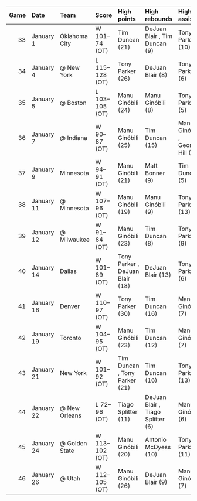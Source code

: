 |   Game | Date       | Team           | Score          | High points                     | High rebounds                     | High assists                    | Location Attendance          | Record   |
|-------:|:-----------|:---------------|:---------------|:--------------------------------|:----------------------------------|:--------------------------------|:-----------------------------|:---------|
|     33 | January 1  | Oklahoma City  | W 101–74 (OT)  | Tim Duncan (21)                 | DeJuan Blair , Tim Duncan (9)     | Tony Parker (10)                | AT&T Center 18,581           | 29–4     |
|     34 | January 4  | @ New York     | L 115–128 (OT) | Tony Parker (26)                | DeJuan Blair (8)                  | Tony Parker (6)                 | Madison Square Garden 19,763 | 29–5     |
|     35 | January 5  | @ Boston       | L 103–105 (OT) | Manu Ginóbili (24)              | Manu Ginóbili (8)                 | Tony Parker (5)                 | TD Garden 18,624             | 29–6     |
|     36 | January 7  | @ Indiana      | W 90–87 (OT)   | Manu Ginóbili (25)              | Tim Duncan (15)                   | Manu Ginóbili , George Hill (4) | Conseco Fieldhouse 14,157    | 30–6     |
|     37 | January 9  | Minnesota      | W 94–91 (OT)   | Manu Ginóbili (21)              | Matt Bonner (9)                   | Tim Duncan (5)                  | AT&T Center 18,581           | 31–6     |
|     38 | January 11 | @ Minnesota    | W 107–96 (OT)  | Manu Ginóbili (19)              | Manu Ginóbili (9)                 | Tony Parker (13)                | Target Center 11,209         | 32–6     |
|     39 | January 12 | @ Milwaukee    | W 91–84 (OT)   | Manu Ginóbili (23)              | Tim Duncan (8)                    | Tony Parker (9)                 | Bradley Center 14,061        | 33–6     |
|     40 | January 14 | Dallas         | W 101–89 (OT)  | Tony Parker , DeJuan Blair (18) | DeJuan Blair (13)                 | Tony Parker (6)                 | AT&T Center 18,581           | 34–6     |
|     41 | January 16 | Denver         | W 110–97 (OT)  | Tony Parker (30)                | Tim Duncan (16)                   | Manu Ginóbili (7)               | AT&T Center 18,581           | 35–6     |
|     42 | January 19 | Toronto        | W 104–95 (OT)  | Manu Ginóbili (23)              | Tim Duncan (12)                   | Manu Ginóbili (7)               | AT&T Center 18,581           | 36–6     |
|     43 | January 21 | New York       | W 101–92 (OT)  | Tim Duncan , Tony Parker (21)   | Tim Duncan (16)                   | Tony Parker (13)                | AT&T Center 18,581           | 37–6     |
|     44 | January 22 | @ New Orleans  | L 72–96 (OT)   | Tiago Splitter (11)             | DeJuan Blair , Tiago Splitter (6) | Manu Ginóbili (6)               | New Orleans Arena 18,023     | 37–7     |
|     45 | January 24 | @ Golden State | W 113–102 (OT) | Manu Ginóbili (20)              | Antonio McDyess (10)              | Tony Parker (11)                | Oracle Arena 18,523          | 38–7     |
|     46 | January 26 | @ Utah         | W 112–105 (OT) | Manu Ginóbili (26)              | DeJuan Blair (9)                  | Manu Ginóbili (7)               | EnergySolutions Arena 19,911 | 39–7     |